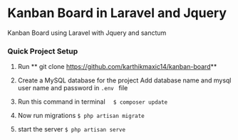 # Kanban Board in Laravel  and  Jquery
Kanban Board using Laravel with Jquery and sanctum

### Quick Project Setup

1. Run ** git clone https://github.com/karthikmaxic14/kanban-board**

2. Create a MySQL database for the project
	Add database name and mysql user name and password in `.env ` file

3. Run this command in terminal ```  $ composer update```

4. Now run migrations ``` $ php artisan migrate ```

5.  start the server ``` $ php artisan serve ```
